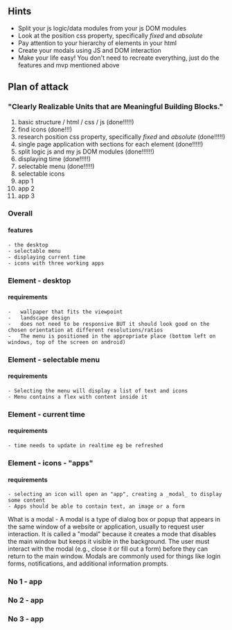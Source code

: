 ## Hints

- Split your js logic/data modules from your js DOM modules
- Look at the position css property, specifically _fixed_ and _absolute_
- Pay attention to your hierarchy of elements in your html
- Create your modals using JS and DOM interaction
- Make your life easy! You don't need to recreate everything, just do the features and mvp mentioned above

## Plan of attack

### "Clearly Realizable Units that are Meaningful Building Blocks."

1. basic structure / html / css / js (done!!!!!)
2. find icons (done!!!)
3. research position css property, specifically _fixed_ and _absolute_ (done!!!!!)
4. single page application with sections for each element (done!!!!!)
5. split logic js and my js DOM modules (done!!!!!!)
6. displaying time (done!!!!!)
7. selectable menu (done!!!!!)
8. selectable icons
9. app 1
10. app 2
11. app 3

### Overall

#### features

    - the desktop
    - selectable menu
    - displaying current time
    - icons with three working apps

### Element - desktop

#### requirements

    -   wallpaper that fits the viewpoint
    -   landscape design
    -   does not need to be responsive BUT it should look good on the chosen orientation at different resolutions/ratios
    -   The menu is positioned in the appropriate place (bottom left on windows, top of the screen on android)

### Element - selectable menu

#### requirements

    - Selecting the menu will display a list of text and icons
    - Menu contains a flex with content inside it

### Element - current time

#### requirements

    - time needs to update in realtime eg be refreshed

### Element - icons - "apps"

#### requirements

    - selecting an icon will open an "app", creating a _modal_ to display some content
    - Apps should be able to contain text, an image or a form

What is a modal -
A modal is a type of dialog box or popup that appears in the same window of a website or application, usually to request user interaction. It is called a "modal" because it creates a mode that disables the main window but keeps it visible in the background. The user must interact with the modal (e.g., close it or fill out a form) before they can return to the main window. Modals are commonly used for things like login forms, notifications, and additional information prompts.

### No 1 - app

### No 2 - app

### No 3 - app
